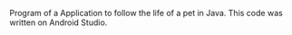 Program of a Application to follow the life of a pet in Java.
This code was written on Android Studio.
